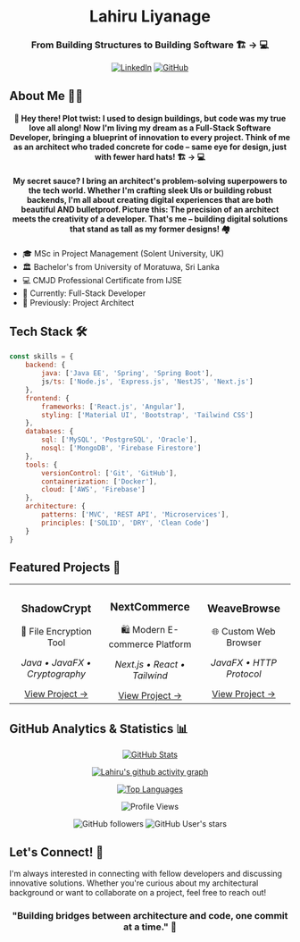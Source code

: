 <div align="center">

# Lahiru Liyanage
### From Building Structures to Building Software 🏗️ → 💻

[![LinkedIn](https://img.shields.io/badge/LinkedIn-0A66C2?style=for-the-badge&logo=linkedin&logoColor=white)](https://linkedin.com/in/liyanage-lahiru)
[![GitHub](https://img.shields.io/badge/GitHub-181717?style=for-the-badge&logo=github&logoColor=white)](https://github.com/LahiruLiyanage)

</div>

## About Me 👨‍💻

<div align="center">

#### 👋 Hey there! Plot twist: I used to design buildings, but code was my true love all along! Now I'm living my dream as a Full-Stack Software Developer, bringing a blueprint of innovation to every project. Think of me as an architect who traded concrete for code – same eye for design, just with fewer hard hats! 🏗️ → 💻
#### My secret sauce? I bring an architect's problem-solving superpowers to the tech world. Whether I'm crafting sleek UIs or building robust backends, I'm all about creating digital experiences that are both beautiful AND bulletproof. Picture this: The precision of an architect meets the creativity of a developer. That's me – building digital solutions that stand as tall as my former designs! 🏘

</div>

####
- 🎓 MSc in Project Management (Solent University, UK)
- 🏛️ Bachelor's from University of Moratuwa, Sri Lanka
- 💻 CMJD Professional Certificate from IJSE
- 💼 Currently: Full-Stack Developer
- 🌱 Previously: Project Architect

## Tech Stack 🛠️

```javascript
const skills = {
    backend: {
        java: ['Java EE', 'Spring', 'Spring Boot'],
        js/ts: ['Node.js', 'Express.js', 'NestJS', 'Next.js']
    },
    frontend: {
        frameworks: ['React.js', 'Angular'],
        styling: ['Material UI', 'Bootstrap', 'Tailwind CSS']
    },
    databases: {
        sql: ['MySQL', 'PostgreSQL', 'Oracle'],
        nosql: ['MongoDB', 'Firebase Firestore']
    },
    tools: {
        versionControl: ['Git', 'GitHub'],
        containerization: ['Docker'],
        cloud: ['AWS', 'Firebase']
    },
    architecture: {
        patterns: ['MVC', 'REST API', 'Microservices'],
        principles: ['SOLID', 'DRY', 'Clean Code']
    }
}
```

## Featured Projects 🚀

<table>
  <tr>
    <td align="center" width="33%">
      <h3>ShadowCrypt</h3>
      <p>🔐 File Encryption Tool</p>
      <p><em>Java • JavaFX • Cryptography</em></p>
      <a href="https://github.com/LahiruLiyanage/ShadowCrypt">View Project →</a>
    </td>
    <td align="center" width="33%">
      <h3>NextCommerce</h3>
      <p>🛍️ Modern E-commerce Platform</p>
      <p><em>Next.js • React • Tailwind</em></p>
      <a href="https://github.com/LahiruLiyanage/NextCommerce">View Project →</a>
    </td>
    <td align="center" width="33%">
      <h3>WeaveBrowse</h3>
      <p>🌐 Custom Web Browser</p>
      <p><em>JavaFX • HTTP Protocol</em></p>
      <a href="https://github.com/LahiruLiyanage/WeaveBrowse">View Project →</a>
    </td>
  </tr>
</table>

## GitHub Analytics & Statistics 📊

<div align="center">

<!-- GitHub Stats Card with custom theme -->
[![GitHub Stats](https://github-readme-stats.vercel.app/api?username=LahiruLiyanage&show_icons=true&theme=aura&border_color=30363d&bg_color=0d1117&title_color=58a6ff&icon_color=58a6ff&text_color=8b949e)](https://github.com/LahiruLiyanage)

[//]: # (<!-- GitHub Streak Stats -->)

[//]: # ([![GitHub Streak]&#40;https://github-readme-streak-stats.herokuapp.com?user=LahiruLiyanage&theme=github-dark-blue&date_format=M%20j%5B%2C%20Y%5D&#41;]&#40;https://git.io/streak-stats&#41;)

<!-- Activity Graph -->
[![Lahiru's github activity graph](https://github-readme-activity-graph.vercel.app/graph?username=LahiruLiyanage&theme=tokyo-night)](https://github.com/LahiruLiyanage)

<!-- Top Languages Card -->
[![Top Languages](https://github-readme-stats.vercel.app/api/top-langs/?username=LahiruLiyanage&layout=compact&theme=aura&border_color=30363d&bg_color=0d1117&title_color=58a6ff&text_color=8b949e)](https://github.com/LahiruLiyanage)

<!-- Profile Views Counter -->
![Profile Views](https://komarev.com/ghpvc/?username=LahiruLiyanage&color=blue&style=flat-square)

<!-- Additional Stats Badges -->
![GitHub followers](https://img.shields.io/github/followers/LahiruLiyanage?style=social)
![GitHub User's stars](https://img.shields.io/github/stars/LahiruLiyanage?style=social)

</div>

## Let's Connect! 🤝

I'm always interested in connecting with fellow developers and discussing innovative solutions. Whether you're curious about my architectural background or want to collaborate on a project, feel free to reach out!

<div align="center">

### "Building bridges between architecture and code, one commit at a time." 🌉

</div>